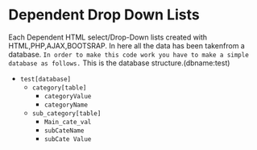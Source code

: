# Dependent Drop Down Lists
Each Dependent HTML select/Drop-Down lists created with HTML,PHP,AJAX,BOOTSRAP.
In here all the data has been takenfrom a database.
`In order to make this code work you have to make a simple database as follows.`
This is the database structure.(dbname:test)<br>

- `test[database]`
	- `category[table]`
		- `categoryValue`
		- `categoryName`
	- `sub_category[table]`
		- `Main_cate_val`
		- `subCateName`
		- `subCate Value`
